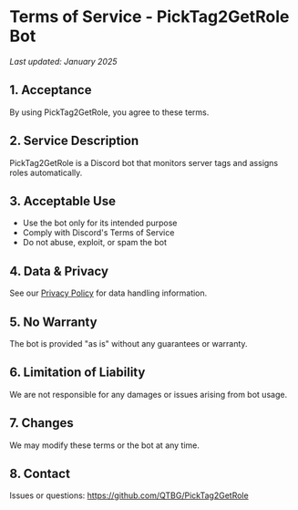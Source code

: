 # Terms of Service - PickTag2GetRole Bot

*Last updated: January 2025*

## 1. Acceptance
By using PickTag2GetRole, you agree to these terms.

## 2. Service Description
PickTag2GetRole is a Discord bot that monitors server tags and assigns roles automatically.

## 3. Acceptable Use
- Use the bot only for its intended purpose
- Comply with Discord's Terms of Service
- Do not abuse, exploit, or spam the bot

## 4. Data & Privacy
See our [Privacy Policy](PRIVACY_POLICY.md) for data handling information.

## 5. No Warranty
The bot is provided "as is" without any guarantees or warranty.

## 6. Limitation of Liability
We are not responsible for any damages or issues arising from bot usage.

## 7. Changes
We may modify these terms or the bot at any time.

## 8. Contact
Issues or questions: https://github.com/QTBG/PickTag2GetRole